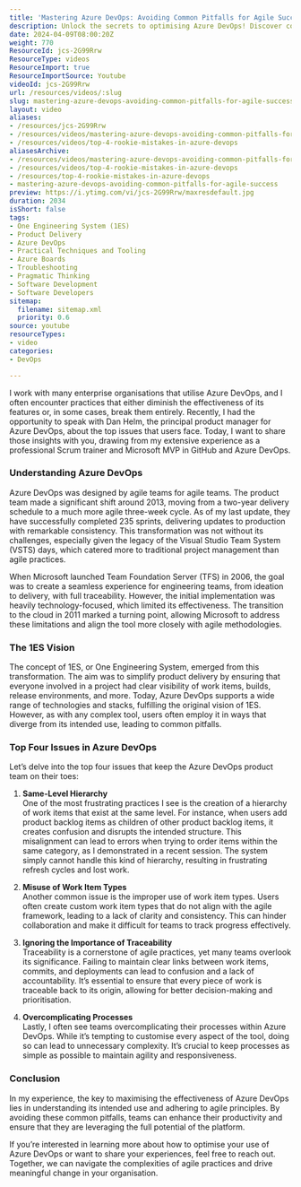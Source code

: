 ```yaml
---
title: 'Mastering Azure DevOps: Avoiding Common Pitfalls for Agile Success'
description: Unlock the secrets to optimising Azure DevOps! Discover common pitfalls and expert insights to enhance your agile practices and boost team productivity.
date: 2024-04-09T08:00:20Z
weight: 770
ResourceId: jcs-2G99Rrw
ResourceType: videos
ResourceImport: true
ResourceImportSource: Youtube
videoId: jcs-2G99Rrw
url: /resources/videos/:slug
slug: mastering-azure-devops-avoiding-common-pitfalls-for-agile-success
layout: video
aliases:
- /resources/jcs-2G99Rrw
- /resources/videos/mastering-azure-devops-avoiding-common-pitfalls-for-agile-success
- /resources/videos/top-4-rookie-mistakes-in-azure-devops
aliasesArchive:
- /resources/videos/mastering-azure-devops-avoiding-common-pitfalls-for-agile-success
- /resources/videos/top-4-rookie-mistakes-in-azure-devops
- /resources/top-4-rookie-mistakes-in-azure-devops
- mastering-azure-devops-avoiding-common-pitfalls-for-agile-success
preview: https://i.ytimg.com/vi/jcs-2G99Rrw/maxresdefault.jpg
duration: 2034
isShort: false
tags:
- One Engineering System (1ES)
- Product Delivery
- Azure DevOps
- Practical Techniques and Tooling
- Azure Boards
- Troubleshooting
- Pragmatic Thinking
- Software Development
- Software Developers
sitemap:
  filename: sitemap.xml
  priority: 0.6
source: youtube
resourceTypes:
- video
categories:
- DevOps

---
```

I work with many enterprise organisations that utilise Azure DevOps, and I often encounter practices that either diminish the effectiveness of its features or, in some cases, break them entirely. Recently, I had the opportunity to speak with Dan Helm, the principal product manager for Azure DevOps, about the top issues that users face. Today, I want to share those insights with you, drawing from my extensive experience as a professional Scrum trainer and Microsoft MVP in GitHub and Azure DevOps.

### Understanding Azure DevOps

Azure DevOps was designed by agile teams for agile teams. The product team made a significant shift around 2013, moving from a two-year delivery schedule to a much more agile three-week cycle. As of my last update, they have successfully completed 235 sprints, delivering updates to production with remarkable consistency. This transformation was not without its challenges, especially given the legacy of the Visual Studio Team System (VSTS) days, which catered more to traditional project management than agile practices.

When Microsoft launched Team Foundation Server (TFS) in 2006, the goal was to create a seamless experience for engineering teams, from ideation to delivery, with full traceability. However, the initial implementation was heavily technology-focused, which limited its effectiveness. The transition to the cloud in 2011 marked a turning point, allowing Microsoft to address these limitations and align the tool more closely with agile methodologies.

### The 1ES Vision

The concept of 1ES, or One Engineering System, emerged from this transformation. The aim was to simplify product delivery by ensuring that everyone involved in a project had clear visibility of work items, builds, release environments, and more. Today, Azure DevOps supports a wide range of technologies and stacks, fulfilling the original vision of 1ES. However, as with any complex tool, users often employ it in ways that diverge from its intended use, leading to common pitfalls.

### Top Four Issues in Azure DevOps

Let’s delve into the top four issues that keep the Azure DevOps product team on their toes:

1. **Same-Level Hierarchy**  
   One of the most frustrating practices I see is the creation of a hierarchy of work items that exist at the same level. For instance, when users add product backlog items as children of other product backlog items, it creates confusion and disrupts the intended structure. This misalignment can lead to errors when trying to order items within the same category, as I demonstrated in a recent session. The system simply cannot handle this kind of hierarchy, resulting in frustrating refresh cycles and lost work.

2. **Misuse of Work Item Types**  
   Another common issue is the improper use of work item types. Users often create custom work item types that do not align with the agile framework, leading to a lack of clarity and consistency. This can hinder collaboration and make it difficult for teams to track progress effectively.

3. **Ignoring the Importance of Traceability**  
   Traceability is a cornerstone of agile practices, yet many teams overlook its significance. Failing to maintain clear links between work items, commits, and deployments can lead to confusion and a lack of accountability. It’s essential to ensure that every piece of work is traceable back to its origin, allowing for better decision-making and prioritisation.

4. **Overcomplicating Processes**  
   Lastly, I often see teams overcomplicating their processes within Azure DevOps. While it’s tempting to customise every aspect of the tool, doing so can lead to unnecessary complexity. It’s crucial to keep processes as simple as possible to maintain agility and responsiveness.

### Conclusion

In my experience, the key to maximising the effectiveness of Azure DevOps lies in understanding its intended use and adhering to agile principles. By avoiding these common pitfalls, teams can enhance their productivity and ensure that they are leveraging the full potential of the platform. 

If you’re interested in learning more about how to optimise your use of Azure DevOps or want to share your experiences, feel free to reach out. Together, we can navigate the complexities of agile practices and drive meaningful change in your organisation.
